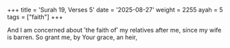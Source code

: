 +++
title = 'Surah 19, Verses 5'
date = '2025-08-27'
weight = 2255
ayah = 5
tags = ["faith"]
+++

And I am concerned about ˹the faith of˺ my relatives after me, since my wife is barren. So grant me, by Your grace, an heir,